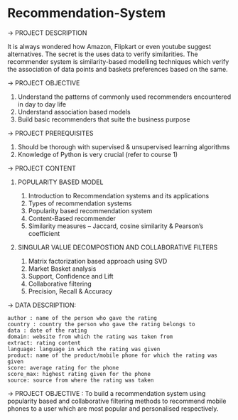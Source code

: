 # Recommendation-System

-> PROJECT DESCRIPTION

It is always wondered how Amazon, Flipkart or even youtube suggest alternatives. The secret is the uses data to verify similarities. The recommender system is similarity-based modelling techniques which verify the association of data points and baskets preferences based on the same. 

-> PROJECT OBJECTIVE
1. Understand the patterns of commonly used recommenders encountered in day to day life
2. Understand association based models
3. Build basic recommenders that suite the business purpose
 
-> PROJECT PREREQUISITES
1. Should be thorough with supervised & unsupervised learning algorithms
2. Knowledge of Python is very crucial (refer to course 1)
 
 
-> PROJECT CONTENT
1. POPULARITY BASED MODEL
    1. Introduction to Recommendation systems and its applications
    2. Types of recommendation systems
    3. Popularity based recommendation system
    4. Content-Based recommender
    5. Similarity measures – Jaccard, cosine similarity & Pearson’s coefficient
    
2. SINGULAR VALUE DECOMPOSTION AND COLLABORATIVE FILTERS
    1. Matrix factorization based approach using SVD
    2. Market Basket analysis
    3. Support, Confidence and Lift
    4. Collaborative filtering
    5. Precision, Recall & Accuracy

-> DATA DESCRIPTION:

    author : name of the person who gave the rating
    country : country the person who gave the rating belongs to
    data : date of the rating
    domain: website from which the rating was taken from
    extract: rating content
    language: language in which the rating was given
    product: name of the product/mobile phone for which the rating was given
    score: average rating for the phone
    score_max: highest rating given for the phone
    source: source from where the rating was taken
    
-> PROJECT OBJECTIVE : To build a recommendation system using popularity based and collaborative filtering methods to recommend
mobile phones to a user which are most popular and personalised respectively.
